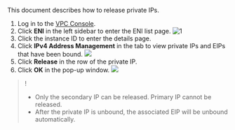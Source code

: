 This document describes how to release private IPs.
1. Log in to the [VPC Console](https://console.cloud.tencent.com/vpc).
2. Click **ENI** in the left sidebar to enter the ENI list page.
 ![1](https://main.qcloudimg.com/raw/6eb5d412b00efe583a87dab70e2fc55a.png)
3. Click the instance ID to enter the details page.
4. Click **IPv4 Address Management** in the tab to view private IPs and EIPs that have been bound.
 ![](https://main.qcloudimg.com/raw/9e893f9aa79c69a6b83703477292a7ab.png)
5. Click **Release** in the row of the private IP.
6. Click **OK** in the pop-up window.
 ![](https://main.qcloudimg.com/raw/51f72b65c4b535c752800ccf5d96a28b.png)
>!
>- Only the secondary IP can be released. Primary IP cannot be released.
>- After the private IP is unbound, the associated EIP will be unbound automatically.
